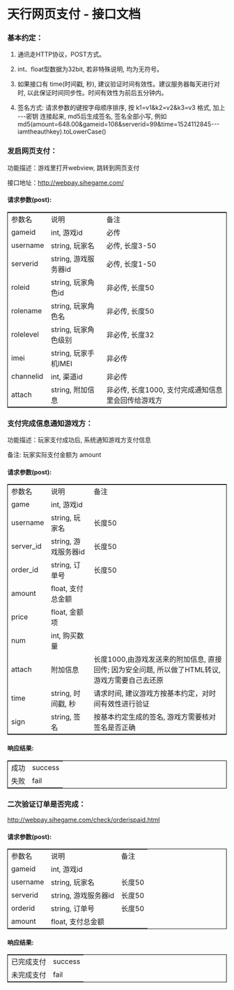 # 天行网页支付 - 接口文档

### 基本约定：

1. 通讯走HTTP协议，POST方式。

2. int、float型数据为32bit, 若非特殊说明, 均为无符号。

3. 如果接口有 time(时间戳, 秒), 建议验证时间有效性。建议服务器每天进行对时, 以此保证时间同步性。时间有效性为前后五分钟内。 

4. 签名方式: 请求参数的键按字母顺序排序, 按 k1=v1&k2=v2&k3=v3 格式, 加上 ---密钥 连接起来, md5后生成签名, 签名全部小写, 例如 md5(amount=648.00&gameid=108&serverid=99&time=1524112845---iamtheauthkey).toLowerCase()

### 发启网页支付：

功能描述：游戏里打开webview, 跳转到网页支付

接口地址：http://webpay.sihegame.com/

#### 请求参数(post):
<table style="border:1px solid #000;">
<tr>
<td>参数名</td>
<td>说明</td>
<td>备注</td>
</tr>
<tr>

<td>gameid</td>
<td>int, 游戏id</td>
<td>必传</td>
</tr>

<td>username</td>
<td>string, 玩家名</td>
<td>必传, 长度3-50</td>
</tr>

<td>serverid</td>
<td>string, 游戏服务器id</td>
<td>必传, 长度1-50</td>
</tr>

<td>roleid</td>
<td>string, 玩家角色id</td>
<td>非必传, 长度50</td>
</tr>

<td>rolename</td>
<td>string, 玩家角色名</td>
<td>非必传, 长度50</td>
</tr>

<td>rolelevel</td>
<td>string, 玩家角色级别</td>
<td>非必传, 长度32</td>
</tr>

<td>imei</td>
<td>string, 玩家手机IMEI</td>
<td>非必传</td>
</tr>

<td>channelid</td>
<td>int, 渠道id</td>
<td>非必传</td>
</tr>

<td>attach</td>
<td>string, 附加信息</td>
<td>非必传, 长度1000, 支付完成通知信息里会回传给游戏方</td>
</tr>
</table>

### 支付完成信息通知游戏方：

功能描述：玩家支付成功后, 系统通知游戏方支付信息

备注: 玩家实际支付金额为 amount 

#### 请求参数(post):
<table style="border:1px solid #000;">
<tr>
<td>参数名</td>
<td>说明</td>
<td>备注</td>
</tr>
<tr>

<td>game</td>
<td>int, 游戏id</td>
<td></td>
</tr>

<td>username</td>
<td>string, 玩家名</td>
<td>长度50</td>
</tr>

<td>server_id</td>
<td>string, 游戏服务器id</td>
<td>长度50</td>
</tr>

<td>order_id</td>
<td>string, 订单号</td>
<td>长度50</td>
</tr>

<td>amount</td>
<td>float, 支付总金额</td>
<td></td>
</tr>

<td>price</td>
<td>float, 金额项</td>
<td></td>
</tr>

<td>num</td>
<td>int, 购买数量</td>
<td></td>
</tr>

<td>attach</td>
<td>附加信息</td>
<td>长度1000,由游戏发送来的附加信息, 直接回传; 因为安全问题, 所以做了HTML转议, 游戏方需要自己去还原</td>
</tr>

<td>time</td>
<td>string, 时间戳, 秒</td>
<td>请求时间, 建议游戏方按基本约定，对时间有效性进行验证</td>
</tr>

<td>sign</td>
<td>string, 签名</td>
<td>按基本约定生成的签名, 游戏方需要核对签名是否正确</td>
</tr>
</table>

#### 响应结果:
<table style="border:1px solid #000;">
<tr>
<td>成功</td>
<td>success</td>
</tr>
<tr>
<td>失败</td>
<td>fail</td>
</tr>
</table>

### 二次验证订单是否完成：
http://webpay.sihegame.com/check/orderispaid.html

#### 请求参数(post):
<table style="border:1px solid #000;">
<tr>
<td>参数名</td>
<td>说明</td>
<td>备注</td>
</tr>
<tr>

<td>gameid</td>
<td>int, 游戏id</td>
<td></td>
</tr>

<td>username</td>
<td>string, 玩家名</td>
<td>长度50</td>
</tr>

<td>serverid</td>
<td>string, 游戏服务器id</td>
<td>长度50</td>
</tr>

<td>orderid</td>
<td>string, 订单号</td>
<td>长度50</td>
</tr>

<td>amount</td>
<td>float, 支付总金额</td>
<td></td>
</tr>
</table>

#### 响应结果:
<table style="border:1px solid #000;">
<tr>
<td>已完成支付</td>
<td>success</td>
</tr>
<tr>
<td>未完成支付</td>
<td>fail</td>
</tr>
</table>
